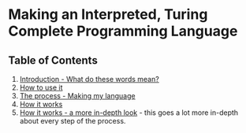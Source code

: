 # Making an Interpreted, Turing Complete Programming Language

## Table of Contents
1. [Introduction - What do these words mean?](./intro.md)
2. [How to use it](./usage.md)
3. [The process - Making my language](./process.md)
4. [How it works](./method.md)
5. [How it works - a more in-depth look](./method++.md) - this goes a lot more in-depth about every step of the process.

